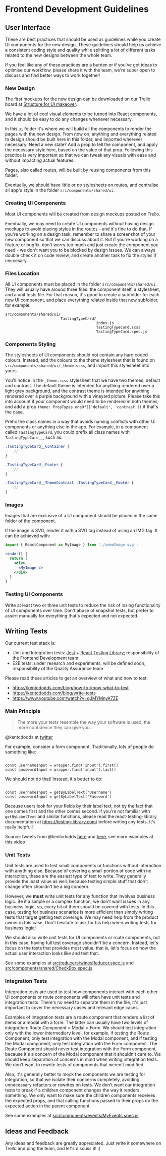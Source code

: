 # Frontend Development Guidelines

## User Interface

These are best practices that should be used as guidelines while you create UI components for the new design. These guidelines should help us achieve a consistent coding style and quality while splitting a lot of different tasks related to the new designs between the whole team.

If you feel like any of these practices are a burden or if you've got ideas to optimise our workflow, please share it with the team, we're super open to discuss and find better ways to work together!

### New Design

The first mockups for the new design can be downloaded on our Trello board at [Structure for UI makeover](https://trello.com/c/4ffuBFfw/351-structure-for-ui-makeover).

We have a lot of cool visual elements to be turned into React components, and it should be easy to do any changes whenever necessary.

In this `ui` folder it's where we will build all the components to render the pages with the new design. From now on, anything and everything related to design should be built here in this folder, and imported wherever necessary. Need a new state? Add a prop to tell the component, and apply the necessary style here, based on the value of that prop. Following this practice is very important so that we can tweak any visuals with ease and without impacting actual features.

Pages, also called routes, will be built by reusing components from this folder.

Eventually, we should have little or no stylesheets on routes, and centralise all app's style in the folder `src/components/shared/ui`.

### Creating UI Components

Most UI components will be created from design mockups posted on Trello.

Eventually, we may need to create UI components without having design mockups to avoid placing styles in the routes - and it's fine to do that. If you're working on a design task, remember to share a screenshot of your new component so that we can discuss about it. But if you're working on a feature or bugfix, don't worry too much and just create the component you need - we don't want you to be blocked by design issues. We can always double check it on code review, and create another task to fix the styles if neccesary.

### Files Location

All UI components must be placed in the folder `src/components/shared/ui`. They will usually have around three files: the component itself, a stylesheet, and a unit tests file. For that reason, it's good to create a subfolder for each new UI component, and place everything related inside that new subfolder, for example:

```
src/components/shared/ui/
                         TastingTypeCard/
                                         index.js
                                         TastingTypeCard.scss
                                         TastingTypeCard.spec.js
```

### Components Styling

The stylesheets of UI components should not contain any hard coded colours. Instead, add the colours to the theme stylesheet that is found on `src/components/shared/ui/_theme.scss`, and import this stylesheet into yours.

You'll notice in the `_theme.scss` stylesheet that we have two themes: default and contrast. The default theme is intended for anything rendered over a light grey background, and the contrast theme is intended for anything rendered over a purple background with a vineyard picture. Please take this into account if your component would need to be rendered in both themes, and add a prop `theme: PropTypes.oneOf(['default', 'contrast'])` if that's the case.

Prefix the class names in a way that avoids naming conflicts with other UI components or anything else in the app. For example, in a component called `TastingTypeCard`, you could prefix all class names with `TastingTypeCard__`, such as:

```scss
.TastingTypeCard__Container {
	//
}

.TastingTypeCard__Footer {
	//
}

.TastingTypeCard__ThemeContrast .TastingTypeCard__Footer {
	//
}
```

### Images

Images that are exclusive of a UI component should be placed in the same folder of the component.

If the image is SVG, render it with a SVG tag instead of using an IMG tag. It can be achieved with:

```jsx
import { ReactComponent as MyImage } from './someImage.svg';

render() {
  return (
    <div>
      <MyImage />
    </div>
  )
}
```

### Testing UI Components

Write at least two or three unit tests to reduce the risk of losing functionality of UI components over time. Don't abuse of snapshot tests, but prefer to assert manually for everything that's expected and not expected.

## Writing Tests

Our current test stack is:

- Unit and Integration tests: [Jest](https://jestjs.io/) + [React Testing Library](https://testing-library.com/); responsibility of the Frontend Development team
- E2E tests: under research and experiments, will be defined soon; responsibility of the Quality Assurance team

Please read these articles to get an overview of what and how to test:

- https://kentcdodds.com/blog/how-to-know-what-to-test
- https://kentcdodds.com/blog/write-tests
- https://www.youtube.com/watch?v=gJMYMnyA7ZE

### Main Principle

> The more your tests resemble the way your software is used, the more confidence they can give you.

@kentcdodds at [twitter](https://twitter.com/kentcdodds/status/977018512689455106)

For example, consider a form component. Traditionally, lots of people do something like:

```

const usernameInput = wrapper.find('input').first()
const passwordInput = wrapper.find('input').last()

```

We should not do that! Instead, it's better to do:

```

const usernameInput = getByLabelText('Username')
const passwordInput = getByLabelText('Password')

```

Because users look for your fields by their label text, not by the fact that one comes first and the other comes second. If you're not familiar with `getByLabelText` and similar functions, please read the react-testing-library documentation at https://testing-library.com/ before writing any tests. It's really helpful!

Source: tweets from @kentcdodds [here](https://twitter.com/kentcdodds/status/981648459685122048) and [here](https://twitter.com/kentcdodds/status/981648654631976960), see more examples at [this video](https://www.youtube.com/watch?v=gJMYMnyA7ZE)

### Unit Tests

Unit tests are used to test small components or functions without interaction with anything else. Because of covering a small portion of code with no interaction, these are the easiest type of test to write. They generally provide the least value as well, because testing simple stuff that don't change often shouldn't be a big concern.

However, we **must** write unit tests for any function that involves business logic. Be it a simple or a complex function, we don't want issues in any business logic, so, every bit of them should be covered with tests. In this case, testing for business scenarios is more efficient than simply writing tests that target getting test coverage. We may need help from the product owner in this case. Don't hesitate to ask for his help when writing tests for business logic!

We should also write unit tests for UI components or route components, but in this case, having full test coverage shouldn't be a concern. Instead, let's focus on the tests that provides most value, that is, let's focus on how the actual user interaction looks like and test that.

See some examples at [src/reducers/winesReducer.spec.js](src/reducers/winesReducer.spec.js) and [src/components/shared/CheckBox.spec.js](src/components/shared/CheckBox.spec.js).

### Integration Tests

Integration tests are used to test how components interact with each other. UI components or route components will often have unit tests and integration tests. There's no need to separate them in the file, it's just important to cover the necessary cases and relevant edge cases.

Examples of integration tests are a route component that renders a list of items or a modal with a form. The latter can usually have two levels of integration: Route Component > Modal > Form. We should test integration only with the lower intermediary level, for example, if testing the Route Component, only test integration with the Modal component, and if testing the Modal component, only test integration with the Form component. The Route Component should never test integration with the Form component, because it's a concern of the Modal component that it shouldn't care to. We should keep separation of concerns in mind when writing integration tests. We don't want to rewrite tests of components that weren't modified.

Also, it's generally better to mock the components we are testing for integration, so that we isolate their concerns completely, avoiding unnecessary refactors or rewrites on tests. We don't want our integration tests to break if a children component changes the way it renders something. We only want to make sure the children components receives the expected props, and that calling functions passed to their props do the expected action in the parent component.

See some examples at [src/components/events/MyEvents.spec.js](src/components/events/MyEvents.spec.js).

## Ideas and Feedback

Any ideas and feedback are greatly appreciated. Just write it somewhere on Trello and ping the team, and let's discuss it! :)
```
